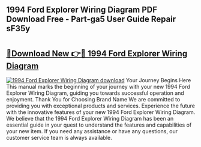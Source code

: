 ## 1994 Ford Explorer Wiring Diagram PDF Download Free - Part-ga5 User Guide Repair sF35y

# <h2><a href="http://dflz88.blite.top/?on=1994+Ford+Explorer+Wiring+Diagram">🔗Download New 👉🔴 1994 Ford Explorer Wiring Diagram</a></h2>

[![1994 Ford Explorer Wiring Diagram download](https://i.imgur.com/lujVjoI.png)](http://dflz88.blite.top/?on=1994+Ford+Explorer+Wiring+Diagram)
Your Journey Begins Here This manual marks the beginning of your journey with your new 1994 Ford Explorer Wiring Diagram, guiding you towards successful operation and enjoyment. Thank You for Choosing Brand Name We are committed to providing you with exceptional products and services. Experience the future with the innovative features of your new 1994 Ford Explorer Wiring Diagram. We believe that the 1994 Ford Explorer Wiring Diagram has been an essential guide in your quest to understand the features and capabilities of your new item. If you need any assistance or have any questions, our customer service team is always available.
